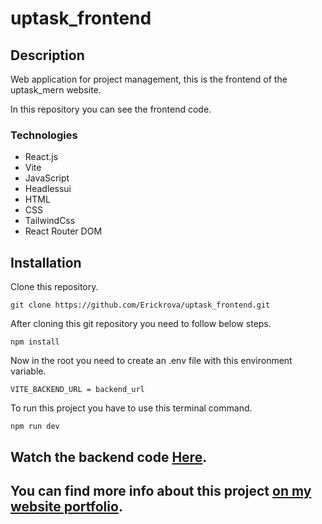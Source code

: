 # uptask_frontend

## Description

Web application for project management, this is the frontend of the uptask_mern website.

In this repository you can see the frontend code.

### Technologies
* React.js
* Vite
* JavaScript
* Headlessui
* HTML
* CSS
* TailwindCss
* React Router DOM

## Installation

Clone this repository.

```
git clone https://github.com/Erickrova/uptask_frontend.git
```

After cloning this git repository you need to follow below steps.
```
npm install
```
Now in the root you need to create an .env file with this environment variable.

```
VITE_BACKEND_URL = backend_url
```

To run this project you have to use this terminal command.
```
npm run dev
```
## Watch the backend code [Here](https://github.com/Erickrova/uptask_backend).

## You can find more info about this project [on my website portfolio](https://erickrv.netlify.app/proyectos/uptaskmern).

